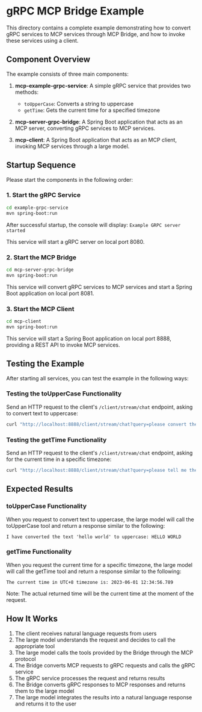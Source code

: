 # gRPC MCP Bridge Example

This directory contains a complete example demonstrating how to convert gRPC services to MCP services through MCP Bridge, and how to invoke these services using a client.

## Component Overview

The example consists of three main components:

1. **mcp-example-grpc-service**: A simple gRPC service that provides two methods:
   - `toUpperCase`: Converts a string to uppercase
   - `getTime`: Gets the current time for a specified timezone

2. **mcp-server-grpc-bridge**: A Spring Boot application that acts as an MCP server, converting gRPC services to MCP services.

3. **mcp-client**: A Spring Boot application that acts as an MCP client, invoking MCP services through a large model.

## Startup Sequence

Please start the components in the following order:

### 1. Start the gRPC Service

```bash
cd example-grpc-service
mvn spring-boot:run
```

After successful startup, the console will display: `Example GRPC server started`

This service will start a gRPC server on local port 8080.

### 2. Start the MCP Bridge

```bash
cd mcp-server-grpc-bridge
mvn spring-boot:run
```

This service will convert gRPC services to MCP services and start a Spring Boot application on local port 8081.

### 3. Start the MCP Client

```bash
cd mcp-client
mvn spring-boot:run
```

This service will start a Spring Boot application on local port 8888, providing a REST API to invoke MCP services.

## Testing the Example

After starting all services, you can test the example in the following ways:

### Testing the toUpperCase Functionality

Send an HTTP request to the client's `/client/stream/chat` endpoint, asking to convert text to uppercase:

```bash
curl "http://localhost:8888/client/stream/chat?query=please convert the text 'hello world' to uppercase"
```

### Testing the getTime Functionality

Send an HTTP request to the client's `/client/stream/chat` endpoint, asking for the current time in a specific timezone:

```bash
curl "http://localhost:8888/client/stream/chat?query=please tell me the current time in UTC+8 timezone"
```

## Expected Results

### toUpperCase Functionality

When you request to convert text to uppercase, the large model will call the toUpperCase tool and return a response similar to the following:

```
I have converted the text 'hello world' to uppercase: HELLO WORLD
```

### getTime Functionality

When you request the current time for a specific timezone, the large model will call the getTime tool and return a response similar to the following:

```
The current time in UTC+8 timezone is: 2023-06-01 12:34:56.789
```

Note: The actual returned time will be the current time at the moment of the request.

## How It Works

1. The client receives natural language requests from users
2. The large model understands the request and decides to call the appropriate tool
3. The large model calls the tools provided by the Bridge through the MCP protocol
4. The Bridge converts MCP requests to gRPC requests and calls the gRPC service
5. The gRPC service processes the request and returns results
6. The Bridge converts gRPC responses to MCP responses and returns them to the large model
7. The large model integrates the results into a natural language response and returns it to the user
